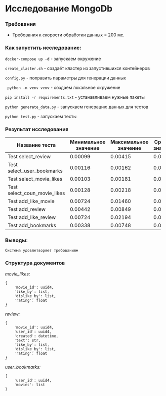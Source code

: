 # Исследование MongoDb

### Требования

- Требования к скорости обработки данных = 200 мс.

### Как запустить исследование:

```docker-compose up -d``` - запускаем окружение

```create_claster.sh``` - создаёт кластер из запустившихся контейнеров

```config.py``` - поправить параметры для генерации данных

``` python -m venv venv``` - создаём локальное окружение

```pip install -r requirements.txt``` - устанавливаем нужные пакеты

```python generate_data.py``` - запускаем генерацию данных для тестов

```python test.py``` - запускаем тесты



### Результат исследования

| Название теста                   | Минимальное значение | Максимальное значение | Среднее значение | Количество повторений | 
|----------------------------------|----------------------|-----------------------|------------------|-----------------------| 
| Test select_review               | 0.00099         | 0.00415          | 0.00197 | 10                    |
| Test select_user_bookmarks       | 0.00116         | 0.00162          | 0.00134 | 10                    |
| Test select_movie_likes          | 0.00103         | 0.00181          | 0.00155 | 10                    |
| Test select_coun_movie_likes     | 0.00128         | 0.00218          | 0.00168 | 10                    |
| Test add_like_movie              | 0.00724         | 0.01460          | 0.01039 | 10                    |
| Test add_review                  | 0.00442         | 0.00849          | 0.00541 | 10                    |
| Test add_like_review             | 0.00724         | 0.02194          | 0.01135 | 10                    |
| Test add_bookmarks               | 0.00338         | 0.00748          | 0.00441 | 10                    |


### Выводы:

    Система удовлетворяет требованиям

### Структура документов

*movie_likes:*

    {
        'movie_id': uuid4,
        'like_by': list,
        'dislike_by': list,
        'rating': float
    }

*review:*

    {
        'movie_id': uuid4,
        'user_id': uuid4,
        'created': datetime,
        'text': str,
        'like_by': list,
        'dislike_by': list,
        'rating': float
    }

*user_bookmarks:*

    {
        'user_id': uuid4,
        'movies': list
    }